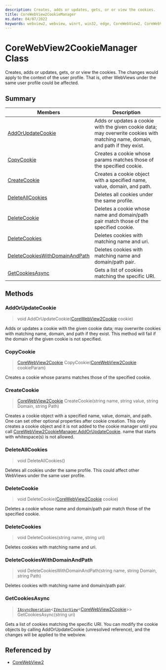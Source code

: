 ```yaml
---
description: Creates, adds or updates, gets, or or view the cookies.
title: CoreWebView2CookieManager
ms.date: 04/07/2022
keywords: webview2, webview, winrt, win32, edge, CoreWebView2, CoreWebView2Controller, browser control, edge html, CoreWebView2CookieManager
---
```


# CoreWebView2CookieManager Class



Creates, adds or updates, gets, or or view the cookies.
The changes would apply to the context of the user profile. That is, other WebViews under the same user profile could be affected.

## Summary

Members|Description
--|--
[AddOrUpdateCookie](#addorupdatecookie) | Adds or updates a cookie with the given cookie data; may overwrite cookies with matching name, domain, and path if they exist.
[CopyCookie](#copycookie) | Creates a cookie whose params matches those of the specified cookie.
[CreateCookie](#createcookie) | Creates a cookie object with a specified name, value, domain, and path.
[DeleteAllCookies](#deleteallcookies) | Deletes all cookies under the same profile.
[DeleteCookie](#deletecookie) | Deletes a cookie whose name and domain/path pair match those of the specified cookie.
[DeleteCookies](#deletecookies) | Deletes cookies with matching name and uri.
[DeleteCookiesWithDomainAndPath](#deletecookieswithdomainandpath) | Deletes cookies with matching name and domain/path pair.
[GetCookiesAsync](#getcookiesasync) | Gets a list of cookies matching the specific URI.



## Methods

### AddOrUpdateCookie

> void AddOrUpdateCookie([CoreWebView2Cookie](corewebview2cookie.md) cookie)

Adds or updates a cookie with the given cookie data; may overwrite cookies with matching name, domain, and path if they exist.
This method will fail if the domain of the given cookie is not specified.



### CopyCookie

> [CoreWebView2Cookie](corewebview2cookie.md) CopyCookie([CoreWebView2Cookie](corewebview2cookie.md) cookieParam)

Creates a cookie whose params matches those of the specified cookie.



### CreateCookie

> [CoreWebView2Cookie](corewebview2cookie.md) CreateCookie(string name, string value, string Domain, string Path)

Creates a cookie object with a specified name, value, domain, and path.
One can set other optional properties after cookie creation. This only creates a cookie object and it is not added to the cookie manager until you call [CoreWebView2CookieManager.AddOrUpdateCookie](corewebview2cookiemanager.md#addorupdatecookie). name that starts with whitespace(s) is not allowed.



### DeleteAllCookies

> void DeleteAllCookies()

Deletes all cookies under the same profile.
This could affect other WebViews under the same user profile.



### DeleteCookie

> void DeleteCookie([CoreWebView2Cookie](corewebview2cookie.md) cookie)

Deletes a cookie whose name and domain/path pair match those of the specified cookie.



### DeleteCookies

> void DeleteCookies(string name, string uri)

Deletes cookies with matching name and uri.



### DeleteCookiesWithDomainAndPath

> void DeleteCookiesWithDomainAndPath(string name, string Domain, string Path)

Deletes cookies with matching name and domain/path pair.



### GetCookiesAsync

> [`IAsyncOperation`](/uwp/api/Windows.Foundation.IAsyncOperation-1)&lt;[`IVectorView`](/uwp/api/Windows.Foundation.Collections.IVectorView-1)&lt;[CoreWebView2Cookie](corewebview2cookie.md)&gt;&gt; GetCookiesAsync(string uri)

Gets a list of cookies matching the specific URI.
You can modify the cookie objects by calling AddOrUpdateCookie (unresolved reference), and the changes will be applied to the webview.






## Referenced by

- [CoreWebView2](corewebview2.md)
